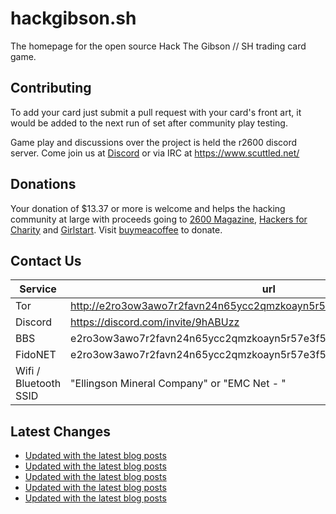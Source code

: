 # hackgibson.sh
The homepage for the open source Hack The Gibson // SH trading card game.


## Contributing

To add your card just submit a pull request with your card's front art, it would be added to the next run of set after community play testing.

Game play and discussions over the project is held the r2600 discord server. Come join us at [Discord](https://discord.com/invite/9hABUzz) or via IRC at https://www.scuttled.net/


## Donations

Your donation of $13.37 or more is welcome and helps the hacking community at large with proceeds going to [2600 Magazine](https://2600.com/), [Hackers for Charity](https://hackersforcharity.org) and [Girlstart](https://girlstart.org).  Visit [buymeacoffee](https://www.buymeacoffee.com/hackgibson.sh) to donate.


## Contact Us

Service | url
-|-
Tor | http://e2ro3ow3awo7r2favn24n65ycc2qmzkoayn5r57e3f56nvjwdcgg32ad.onion
Discord | https://discord.com/invite/9hABUzz
BBS | e2ro3ow3awo7r2favn24n65ycc2qmzkoayn5r57e3f56nvjwdcgg32ad.onion:23
FidoNET | e2ro3ow3awo7r2favn24n65ycc2qmzkoayn5r57e3f56nvjwdcgg32ad.onion:24554
Wifi / Bluetooth SSID | "Ellingson Mineral Company" or "EMC Net - <fidonet address>"

## Latest Changes
<!-- BLOG-POST-LIST:START -->
- [Updated with the latest blog posts](https://github.com/DFW2600/hackgibson.sh/commit/056b488169d405b38de3d8cf668db3bd9c28e3d5)
- [Updated with the latest blog posts](https://github.com/DFW2600/hackgibson.sh/commit/87720dbfbcfb3dee2c5f983fde18f357de2047d7)
- [Updated with the latest blog posts](https://github.com/DFW2600/hackgibson.sh/commit/849f83dcb30a29783944b3289cd01cfc0f9c8675)
- [Updated with the latest blog posts](https://github.com/DFW2600/hackgibson.sh/commit/af48ecbc865644ca0801f218a4661b232079478d)
- [Updated with the latest blog posts](https://github.com/DFW2600/hackgibson.sh/commit/98f746cacfbde883043f3e182656f002b7ff0b4d)
<!-- BLOG-POST-LIST:END -->
